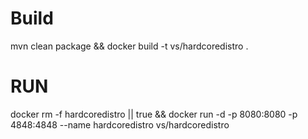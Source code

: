 # Build
mvn clean package && docker build -t vs/hardcoredistro .

# RUN

docker rm -f hardcoredistro || true && docker run -d -p 8080:8080 -p 4848:4848 --name hardcoredistro vs/hardcoredistro 